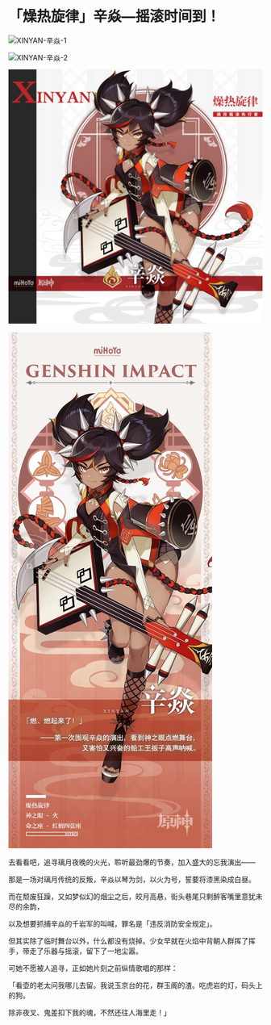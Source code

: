 # 「燥热旋律」辛焱—摇滚时间到！

![XINYAN-辛焱-1](./../D动图/XINYAN-辛焱-1.gif)

![XINYAN-辛焱-2](./../D动图/XINYAN-辛焱-2.gif)

![XINYAN-辛焱](./../B方形卡/XINYAN-辛焱.jpg)

![XINYAN-辛焱](./../C立绘/XINYAN-辛焱.jpg)

去看看吧，追寻璃月夜晚的火光，聆听最劲爆的节奏，加入盛大的忘我演出——

那是一场对璃月传统的反叛，辛焱以琴为剑，以火为号，誓要将漆黑染成白昼。

而在颓废狂躁，又如梦似幻的烟尘之后，皎月高悬，街头巷尾只剩醉客嘴里意犹未尽的余韵，

以及想要抓捕辛焱的千岩军的叫喊，罪名是「违反消防安全规定」。

但其实除了临时舞台以外，什么都没有烧掉。少女早就在火焰中背朝人群挥了挥手，带走了乐器与摇滚，留下了一地尘嚣。

可她不愿被人追寻，正如她片刻之前纵情歌唱的那样：

「看壶的老太问我哪儿去留。我说玉京台的花，群玉阁的渣。吃虎岩的灯，码头上的狗。

除非夜叉、鬼差扣下我的魂，不然还往人海里走！」
